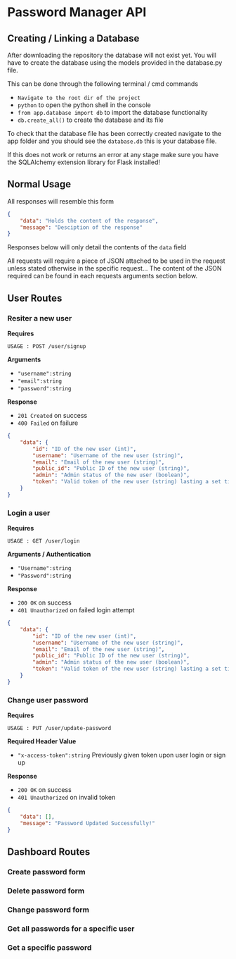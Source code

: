 # Password Manager API

## Creating / Linking a Database

After downloading the repository the database will not exist yet. You will have to create the database using the models provided in the database.py file.

This can be done through the following terminal / cmd commands

- `Navigate to the root dir of the project`
- `python` to open the python shell in the console
- `from app.database import db` to import the database functionality
- `db.create_all()` to create the database and its file

To check that the database file has been correctly created navigate to the app folder and you should see the `database.db` this is your database file.

If this does not work or returns an error at any stage make sure you have the SQLAlchemy extension library for Flask installed!

## Normal Usage

All responses will resemble this form
```json
{
    "data": "Holds the content of the response",
    "message": "Desciption of the response"
}
```

Responses below will only detail the contents of the `data` field

All requests will require a piece of JSON attached to be used in the request unless stated otherwise in the specific request... The content of the JSON required can be found in each requests arguments section below.

## User Routes

### Resiter a new user

**Requires**

`USAGE : POST /user/signup`

**Arguments**

- `"username":string`
- `"email":string`
- `"password":string`

**Response**

- `201 Created` on success
- `400 Failed` on failure

```json
{
    "data": {
        "id": "ID of the new user (int)",
        "username": "Username of the new user (string)",
        "email": "Email of the new user (string)",
        "public_id": "Public ID of the new user (string)",
        "admin": "Admin status of the new user (boolean)",
        "token": "Valid token of the new user (string) lasting a set time before timing out"
    }
}
```

### Login a user

**Requires**

`USAGE : GET /user/login`

**Arguments / Authentication**

- `"Username":string`
- `"Password":string`

**Response**

- `200 OK` on success
- `401 Unauthorized` on failed login attempt

```json
{
    "data": {
        "id": "ID of the new user (int)",
        "username": "Username of the new user (string)",
        "email": "Email of the new user (string)",
        "public_id": "Public ID of the new user (string)",
        "admin": "Admin status of the new user (boolean)",
        "token": "Valid token of the new user (string) lasting a set time before timing out"
    }
}
```

### Change user password

**Requires**

`USAGE : PUT /user/update-password`

**Required Header Value**

- `"x-access-token":string` Previously given token upon user login or sign up

**Response**

- `200 OK` on success
- `401 Unauthorized` on invalid token

```json
{
    "data": [],
    "message": "Password Updated Successfully!"
}
```

## Dashboard Routes

### Create password form

### Delete password form

### Change password form

### Get all passwords for a specific user

### Get a specific password